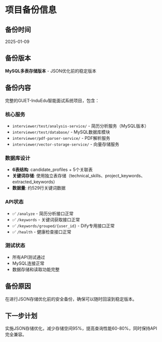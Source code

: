 # 项目备份信息

## 备份时间
2025-01-09

## 备份版本
**MySQL多表存储版本** - JSON优化前的稳定版本

## 备份内容
完整的GUET-InduEdu智能面试系统项目，包含：

### 核心服务
- `interviewer/test/analysis-service/` - 简历分析服务（MySQL版本）
- `interviewer/test/database/` - MySQL数据库模块
- `interviewer/pdf-parser-service/` - PDF解析服务
- `interviewer/vector-storage-service/` - 向量存储服务

### 数据库设计
- **6表结构**: candidate_profiles + 5个关联表
- **关键词存储**: 使用独立表存储（technical_skills、project_keywords、extracted_keywords）
- **数据量**: 约529行关键词数据

### API状态
- ✅ `/analyze` - 简历分析接口正常
- ✅ `/keywords` - 关键词获取接口正常  
- ✅ `/keywords/grouped/{user_id}` - Dify专用接口正常
- ✅ `/health` - 健康检查接口正常

### 测试状态
- 所有API测试通过
- MySQL连接正常
- 数据存储和读取功能完整

## 备份原因
在进行JSON存储优化前的安全备份，确保可以随时回滚到稳定版本。

## 下一步计划
实施JSON存储优化，减少存储空间95%，提高查询性能60-80%，同时保持API完全兼容。
